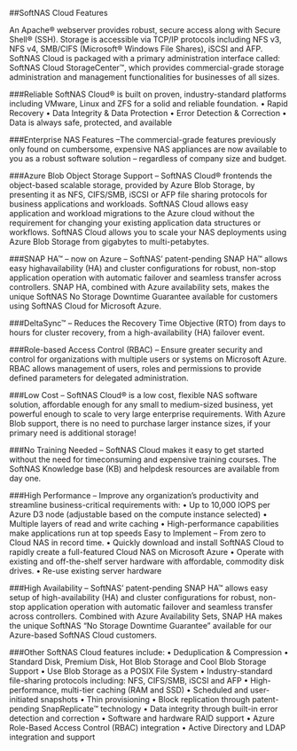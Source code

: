 ##SoftNAS Cloud Features

An Apache® webserver provides robust, secure access along with Secure Shell® (SSH).
Storage is accessible via TCP/IP protocols including NFS v3, NFS v4, SMB/CIFS (Microsoft®
Windows File Shares), iSCSI and AFP.
SoftNAS Cloud is packaged with a primary administration interface called: SoftNAS Cloud
StorageCenter™, which provides commercial-grade storage administration and
management functionalities for businesses of all sizes.

###Reliable
SoftNAS Cloud® is built on proven, industry-standard platforms including VMware, Linux and ZFS for a solid and reliable foundation.
• Rapid Recovery
• Data Integrity & Data Protection
• Error Detection & Correction
• Data is always safe, protected, and available

###Enterprise NAS Features –The commercial-grade features previously only found on
cumbersome, expensive NAS appliances are now available to you as a robust software  solution – regardless of company size and budget.

###Azure Blob Object Storage Support – SoftNAS Cloud® frontends the object-based scalable
storage, provided by Azure Blob Storage, by presenting it as NFS, CIFS/SMB, iSCSI or AFP file sharing protocols for business applications and workloads. SoftNAS Cloud allows easy
application and workload migrations to the Azure cloud without the requirement for changing your existing application data structures or workflows. SoftNAS Cloud allows you
to scale your NAS deployments using Azure Blob Storage from gigabytes to multi-petabytes.

###SNAP HA™ – now on Azure – SoftNAS’ patent-pending SNAP HA™ allows easy highavailability
(HA) and cluster configurations for robust, non-stop application operation with automatic failover and seamless transfer across controllers. SNAP HA, combined with Azure
availability sets, makes the unique SoftNAS No Storage Downtime Guarantee available for customers using SoftNAS Cloud for Microsoft Azure.

###DeltaSync™ – Reduces the Recovery Time Objective (RTO) from days to hours for cluster
recovery, from a high-availability (HA) failover event.

###Role-based Access Control (RBAC) – Ensure greater security and control for organizations
with multiple users or systems on Microsoft Azure. RBAC allows management of users, roles and permissions to provide defined parameters for delegated administration.

###Low Cost – SoftNAS Cloud® is a low cost, flexible NAS software solution, affordable enough
for any small to medium-sized business, yet powerful enough to scale to very large enterprise requirements. With Azure Blob support, there is no need to purchase larger
instance sizes, if your primary need is additional storage!

###No Training Needed – SoftNAS Cloud makes it easy to get started without the need for timeconsuming
and expensive training courses. The SoftNAS Knowledge base (KB) and helpdesk resources are available from day one.

###High Performance – Improve any organization’s productivity and streamline business-critical
requirements with:
• Up to 10,000 IOPS per Azure D3 node (adjustable based on the compute instance
selected)
• Multiple layers of read and write caching
• High-performance capabilities make applications run at top speeds
Easy to Implement – From zero to Cloud NAS in record time.
• Quickly download and install SoftNAS Cloud to rapidly create a full-featured Cloud
NAS on Microsoft Azure
• Operate with existing and off-the-shelf server hardware with affordable, commodity
disk drives.
• Re-use existing server hardware

###High Availability – SoftNAS’ patent-pending SNAP HA™ allows easy setup of high-availability
(HA) and cluster configurations for robust, non-stop application operation with automatic
failover and seamless transfer across controllers. Combined with Azure Availability Sets,
SNAP HA makes the unique SoftNAS “No Storage Downtime Guarantee” available for our
Azure-based SoftNAS Cloud customers.

###Other SoftNAS Cloud features include:
• Deduplication & Compression
• Standard Disk, Premium Disk, Hot Blob Storage and Cool Blob Storage Support
• Use Blob Storage as a POSIX File System
• Industry-standard file-sharing protocols including: NFS, CIFS/SMB, iSCSI and AFP
• High-performance, multi-tier caching (RAM and SSD)
• Scheduled and user-initiated snapshots
• Thin provisioning
• Block replication through patent-pending SnapReplicate™ technology
• Data integrity through built-in error detection and correction
• Software and hardware RAID support
• Azure Role-Based Access Control (RBAC) integration
• Active Directory and LDAP integration and support
